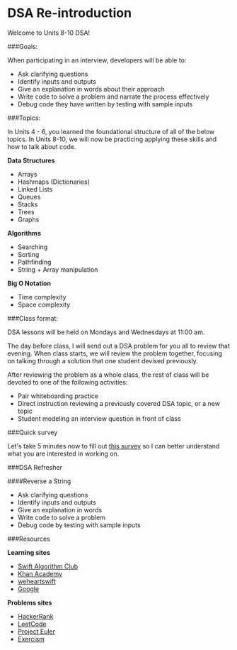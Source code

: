 # DSA Re-introduction

Welcome to Units 8-10 DSA!

###Goals:

When participating in an interview, developers will be able to:

- Ask clarifying questions
- Identify inputs and outputs
- Give an explanation in words about their approach
- Write code to solve a problem and narrate the process effectively
- Debug code they have written by testing with sample inputs


###Topics:

In Units 4 - 6, you learned the foundational structure of all of the below topics.  In Units 8-10, we will now be practicing applying these skills and how to talk about code.


**Data Structures**

- Arrays
- Hashmaps (Dictionaries)
- Linked Lists
- Queues
- Stacks
- Trees
- Graphs

**Algorithms**

- Searching
- Sorting
- Pathfinding
- String + Array manipulation

**Big O Notation**

- Time complexity
- Space complexity

###Class format:

DSA lessons will be held on Mondays and Wednesdays at 11:00 am.

The day before class, I will send out a DSA problem for you all to review that evening.  When class starts, we will review the problem together, focusing on talking through a solution that one student devised previously.

After reviewing the problem as a whole class, the rest of class will be devoted to one of the following activities:

- Pair whiteboarding practice
- Direct instruction reviewing a previously covered DSA topic, or a new topic
- Student modeling an interview question in front of class


###Quick survey

Let's take 5 minutes now to fill out [this survey](https://goo.gl/forms/VN8CXgy5SMcU5Htw2) so I can better understand what you are interested in working on.

###DSA Refresher

####Reverse a String

- Ask clarifying questions
- Identify inputs and outputs
- Give an explanation in words
- Write code to solve a problem
- Debug code by testing with sample inputs

###Resources

**Learning sites**

- [Swift Algorithm Club](https://github.com/raywenderlich/swift-algorithm-club)
- [Khan Academy](https://www.khanacademy.org/computing/computer-science/algorithms)
- [weheartswift](https://www.weheartswift.com/swift-introduction-algorithms-part-1/)
- [Google](google.com)

**Problems sites**

- [HackerRank](hackerrank.com)
- [LeetCode](leetcode.com)
- [Project Euler](https://projecteuler.net/)
- [Exercism](http://www.exercism.io/languages/swift/about)
